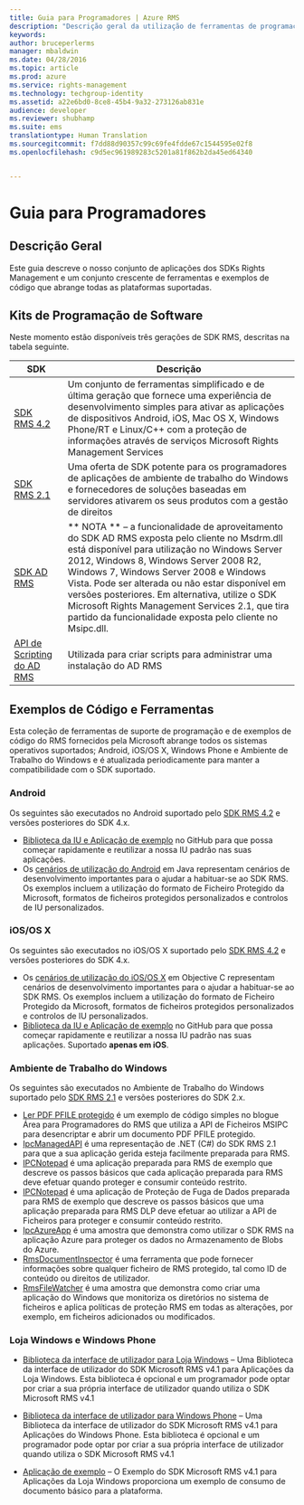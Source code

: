 ```yaml
---
title: Guia para Programadores | Azure RMS
description: "Descrição geral da utilização de ferramentas de programação; SDKs, bibliotecas adicionais e exemplos de código."
keywords: 
author: bruceperlerms
manager: mbaldwin
ms.date: 04/28/2016
ms.topic: article
ms.prod: azure
ms.service: rights-management
ms.technology: techgroup-identity
ms.assetid: a22e6bd0-8ce8-45b4-9a32-273126ab831e
audience: developer
ms.reviewer: shubhamp
ms.suite: ems
translationtype: Human Translation
ms.sourcegitcommit: f7dd88d90357c99c69fe4fdde67c1544595e02f8
ms.openlocfilehash: c9d5ec961989283c5201a81f862b2da45ed64340


---
```


# Guia para Programadores

## Descrição Geral ##
Este guia descreve o nosso conjunto de aplicações dos SDKs Rights Management e um conjunto crescente de ferramentas e exemplos de código que abrange todas as plataformas suportadas. 

## Kits de Programação de Software ##
Neste momento estão disponíveis três gerações de SDK RMS, descritas na tabela seguinte.

| SDK | Descrição |
|------|---------|
| [SDK RMS 4.2](active-directory-rights-management-services-multi-platform-thin-client-sdk-portal.md) | Um conjunto de ferramentas simplificado e de última geração que fornece uma experiência de desenvolvimento simples para ativar as aplicações de dispositivos Android, iOS, Mac OS X, Windows Phone/RT e Linux/C++ com a proteção de informações através de serviços Microsoft Rights Management Services |
| [SDK RMS 2.1](microsoft-information-protection-and-control-client-portal.md) | Uma oferta de SDK potente para os programadores de aplicações de ambiente de trabalho do Windows e fornecedores de soluções baseadas em servidores ativarem os seus produtos com a gestão de direitos|
|[SDK AD RMS](https://msdn.microsoft.com/library/cc530379(v=vs.85).aspx)|** NOTA ** – a funcionalidade de aproveitamento do SDK AD RMS exposta pelo cliente no Msdrm.dll está disponível para utilização no Windows Server 2012, Windows 8, Windows Server 2008 R2, Windows 7, Windows Server 2008 e Windows Vista. Pode ser alterada ou não estar disponível em versões posteriores. Em alternativa, utilize o SDK Microsoft Rights Management Services 2.1, que tira partido da funcionalidade exposta pelo cliente no Msipc.dll.|
|[API de Scripting do AD RMS](https://msdn.microsoft.com/en-us/library/bb968797(v=vs.85).aspx)| Utilizada para criar scripts para administrar uma instalação do AD RMS|

## Exemplos de Código e Ferramentas
Esta coleção de ferramentas de suporte de programação e de exemplos de código do RMS fornecidos pela Microsoft abrange todos os sistemas operativos suportados; Android, iOS/OS X, Windows Phone e Ambiente de Trabalho do Windows e é atualizada periodicamente para manter a compatibilidade com o SDK suportado.

### Android

Os seguintes são executados no Android suportado pelo [SDK RMS 4.2](active-directory-rights-management-services-multi-platform-thin-client-sdk-portal.md) e versões posteriores do SDK 4.x.

- [Biblioteca da IU e Aplicação de exemplo](https://github.com/AzureAD/rms-sdk-ui-for-android) no GitHub para que possa começar rapidamente e reutilizar a nossa IU padrão nas suas aplicações.
- Os [cenários de utilização do Android](https://msdn.microsoft.com/en-us/library/dn758246(v=vs.85).aspx) em Java representam cenários de desenvolvimento importantes para o ajudar a habituar-se ao SDK RMS. Os exemplos incluem a utilização do formato de Ficheiro Protegido da Microsoft, formatos de ficheiros protegidos personalizados e controlos de IU personalizados.

### iOS/OS X

Os seguintes são executados no iOS/OS X suportado pelo [SDK RMS 4.2](active-directory-rights-management-services-multi-platform-thin-client-sdk-portal.md) e versões posteriores do SDK 4.x.

- Os [cenários de utilização do iOS/OS X](https://msdn.microsoft.com/en-us/library/dn758307(v=vs.85).aspx) em Objective C representam cenários de desenvolvimento importantes para o ajudar a habituar-se ao SDK RMS. Os exemplos incluem a utilização do formato de Ficheiro Protegido da Microsoft, formatos de ficheiros protegidos personalizados e controlos de IU personalizados.
- [Biblioteca da IU e Aplicação de exemplo](https://github.com/AzureAD/rms-sdk-ui-for-ios) no GitHub para que possa começar rapidamente e reutilizar a nossa IU padrão nas suas aplicações. Suportado **apenas em iOS**.

### Ambiente de Trabalho do Windows

Os seguintes são executados no Ambiente de Trabalho do Windows suportado pelo [SDK RMS 2.1](microsoft-information-protection-and-control-client-portal.md) e versões posteriores do SDK 2.x.

- [Ler PDF PFILE protegido](https://blogs.msdn.microsoft.com/rms/2015/11/09/reading-a-pfile-protected-pdf/) é um exemplo de código simples no blogue Área para Programadores do RMS que utiliza a API de Ficheiros MSIPC para desencriptar e abrir um documento PDF PFILE protegido.
- [IpcManagedAPI](https://github.com/Azure-Samples/active-directory-dotnet-rms) é uma representação de .NET (C#) do SDK RMS 2.1 para que a sua aplicação gerida esteja facilmente preparada para RMS.
- [IPCNotepad](https://code.msdn.microsoft.com/ipcnotepad-sample-f67dae80) é uma aplicação preparada para RMS de exemplo que descreve os passos básicos que cada aplicação preparada para RMS deve efetuar quando proteger e consumir conteúdo restrito.
- [IPCNotepad](https://github.com/Azure-Samples/active-directory-dotnet-rms) é uma aplicação de Proteção de Fuga de Dados preparada para RMS de exemplo que descreve os passos básicos que uma aplicação preparada para RMS DLP deve efetuar ao utilizar a API de Ficheiros para proteger e consumir conteúdo restrito.
- [IpcAzureApp](https://github.com/Azure-Samples/active-directory-dotnet-rms) é uma amostra que demonstra como utilizar o SDK RMS na aplicação Azure para proteger os dados no Armazenamento de Blobs do Azure.
- [RmsDocumentInspector](https://github.com/Azure-Samples/active-directory-dotnet-rms) é uma ferramenta que pode fornecer informações sobre qualquer ficheiro de RMS protegido, tal como ID de conteúdo ou direitos de utilizador.
- [RmsFileWatcher](https://github.com/Azure-Samples/active-directory-dotnet-rms) é uma amostra que demonstra como criar uma aplicação do Windows que monitoriza os diretórios no sistema de ficheiros e aplica políticas de proteção RMS em todas as alterações, por exemplo, em ficheiros adicionados ou modificados.

### Loja Windows e Windows Phone

- [Biblioteca da interface de utilizador para Loja Windows](https://github.com/AzureAD/rms-sdk-ui-for-windowsstore) – Uma Biblioteca da interface de utilizador do SDK Microsoft RMS v4.1 para Aplicações da Loja Windows. Esta biblioteca é opcional e um programador pode optar por criar a sua própria interface de utilizador quando utiliza o SDK Microsoft RMS v4.1

- [Biblioteca da interface de utilizador para Windows Phone](https://github.com/AzureAD/rms-sdk-ui-for-winphone) – Uma Biblioteca da interface de utilizador do SDK Microsoft RMS v4.1 para Aplicações do Windows Phone. Esta biblioteca é opcional e um programador pode optar por criar a sua própria interface de utilizador quando utiliza o SDK Microsoft RMS v4.1

- [Aplicação de exemplo](https://github.com/Azure-Samples/active-directory-dotnet-rms-windowsstore) – O Exemplo do SDK Microsoft RMS v4.1 para Aplicações da Loja Windows proporciona um exemplo de consumo de documento básico para a plataforma.



<!--HONumber=Jul16_HO3-->



